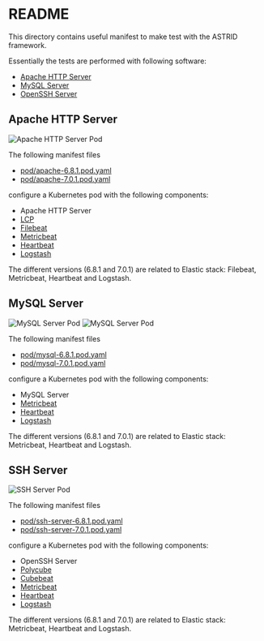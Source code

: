 # README

This directory contains useful manifest to make test with the ASTRID framework.

Essentially the tests are performed with following software:

- [Apache HTTP Server](http://httpd.apache.org)
- [MySQL Server](https://www.mysql.com)
- [OpenSSH Server](https://www.openssh.com)

## Apache HTTP Server

![Apache HTTP Server Pod](apache.png)

The following manifest files

- [pod/apache-6.8.1.pod.yaml](pod/apache-6.8.1.pod.yaml)
- [pod/apache-7.0.1.pod.yaml](pod/apache-7.0.1.pod.yaml)

configure a Kubernetes pod with the following components: 

- Apache HTTP Server
- [LCP](../../agents/lcp/README.md)
- [Filebeat](https://www.elastic.co/beats/filebeat)
- [Metricbeat](https://www.elastic.co/beats/metricbeat)
- [Heartbeat](https://www.elastic.co/beats/heartbeat)
- [Logstash](https://www.elastic.co/logstash)

The different versions (6.8.1 and 7.0.1) are related to Elastic stack: Filebeat, Metricbeat, Heartbeat and Logstash.

## MySQL Server

![MySQL Server Pod](mysql-6.8.1.png)
![MySQL Server Pod](mysql-7.0.1.png)

The following manifest files

- [pod/mysql-6.8.1.pod.yaml](pod/mysql-6.8.1.pod.yaml)
- [pod/mysql-7.0.1.pod.yaml](pod/mysql-7.0.1.pod.yaml)

configure a Kubernetes pod with the following components: 

- MySQL Server
- [Metricbeat](https://www.elastic.co/beats/metricbeat)
- [Heartbeat](https://www.elastic.co/beats/heartbeat)
- [Logstash](https://www.elastic.co/logstash)

The different versions (6.8.1 and 7.0.1) are related to Elastic stack: Metricbeat, Heartbeat and Logstash.

## SSH Server

![SSH Server Pod](ssh-server.png)

The following manifest files

- [pod/ssh-server-6.8.1.pod.yaml](pod/ssh-server-6.8.1.pod.yaml)
- [pod/ssh-server-7.0.1.pod.yaml](pod/ssh-server-7.0.1.pod.yaml)

configure a Kubernetes pod with the following components: 

- OpenSSH Server
- [Polycube](https://github.com/polycube-network/polycube)
- [Cubebeat](../../agents/cubebeat/README.md)
- [Metricbeat](https://www.elastic.co/beats/metricbeat)
- [Heartbeat](https://www.elastic.co/beats/heartbeat)
- [Logstash](https://www.elastic.co/logstash)

The different versions (6.8.1 and 7.0.1) are related to Elastic stack: Metricbeat, Heartbeat and Logstash.
